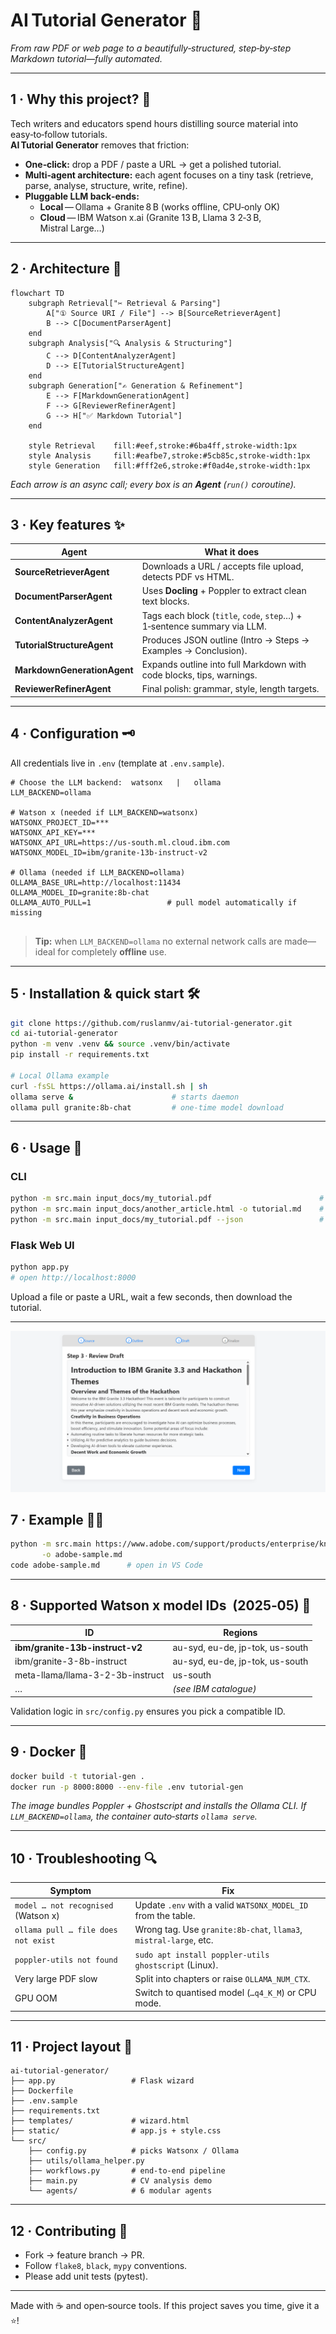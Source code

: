 # AI Tutorial Generator 🚀  

*From raw PDF or web page to a beautifully‑structured, step‑by‑step Markdown tutorial—fully automated.*

---

## 1 · Why this project? 🤔

Tech writers and educators spend hours distilling source material into easy‑to‑follow tutorials.  
**AI Tutorial Generator** removes that friction:

* **One‑click:** drop a PDF / paste a URL → get a polished tutorial.  
* **Multi‑agent architecture:** each agent focuses on a tiny task (retrieve, parse, analyse, structure, write, refine).  
* **Pluggable LLM back‑ends:**  
  * **Local** — Ollama + Granite 8 B (works offline, CPU‑only OK)  
  * **Cloud** — IBM Watson x.ai (Granite 13 B, Llama 3 2‑3 B, Mistral Large…)

---

## 2 · Architecture 🧩

```mermaid
flowchart TD
    subgraph Retrieval["✂ Retrieval & Parsing"]
        A["① Source URI / File"] --> B[SourceRetrieverAgent]
        B --> C[DocumentParserAgent]
    end
    subgraph Analysis["🔍 Analysis & Structuring"]
        C --> D[ContentAnalyzerAgent]
        D --> E[TutorialStructureAgent]
    end
    subgraph Generation["✍ Generation & Refinement"]
        E --> F[MarkdownGenerationAgent]
        F --> G[ReviewerRefinerAgent]
        G --> H["✅ Markdown Tutorial"]
    end

    style Retrieval    fill:#eef,stroke:#6ba4ff,stroke-width:1px
    style Analysis     fill:#eafbe7,stroke:#5cb85c,stroke-width:1px
    style Generation   fill:#fff2e6,stroke:#f0ad4e,stroke-width:1px
````

*Each arrow is an async call; every box is an **Agent** (`run()` coroutine).*

---

## 3 · Key features ✨

| Agent                       | What it does                                                             |
| --------------------------- | ------------------------------------------------------------------------ |
| **SourceRetrieverAgent**    | Downloads a URL / accepts file upload, detects PDF vs HTML.              |
| **DocumentParserAgent**     | Uses **Docling** + Poppler to extract clean text blocks.                 |
| **ContentAnalyzerAgent**    | Tags each block (`title`, `code`, `step`…) + 1‑sentence summary via LLM. |
| **TutorialStructureAgent**  | Produces JSON outline (Intro → Steps → Examples → Conclusion).           |
| **MarkdownGenerationAgent** | Expands outline into full Markdown with code blocks, tips, warnings.     |
| **ReviewerRefinerAgent**    | Final polish: grammar, style, length targets.                            |

---

## 4 · Configuration 🗝️

All credentials live in `.env` (template at `.env.sample`).

```dotenv
# Choose the LLM backend:  watsonx   |   ollama
LLM_BACKEND=ollama

# Watson x (needed if LLM_BACKEND=watsonx)
WATSONX_PROJECT_ID=***
WATSONX_API_KEY=***
WATSONX_API_URL=https://us-south.ml.cloud.ibm.com
WATSONX_MODEL_ID=ibm/granite-13b-instruct-v2

# Ollama (needed if LLM_BACKEND=ollama)
OLLAMA_BASE_URL=http://localhost:11434
OLLAMA_MODEL_ID=granite:8b-chat
OLLAMA_AUTO_PULL=1                 # pull model automatically if missing


```

> **Tip:** when `LLM_BACKEND=ollama` no external network calls are made—ideal for completely **offline** use.

---

## 5 · Installation & quick start 🛠️

```bash
git clone https://github.com/ruslanmv/ai-tutorial-generator.git
cd ai-tutorial-generator
python -m venv .venv && source .venv/bin/activate
pip install -r requirements.txt

# Local Ollama example
curl -fsSL https://ollama.ai/install.sh | sh
ollama serve &                      # starts daemon
ollama pull granite:8b-chat         # one‑time model download
```

---

## 6 · Usage 🚀

### CLI

```bash
python -m src.main input_docs/my_tutorial.pdf                        # prints Markdown
python -m src.main input_docs/another_article.html -o tutorial.md    # save to file
python -m src.main input_docs/my_tutorial.pdf --json                 # full JSON payload
```

### Flask Web UI

```bash
python app.py
# open http://localhost:8000
```

Upload a file or paste a URL, wait a few seconds, then download the tutorial.

---
![](assets/2025-05-14-14-04-44.png)

## 7 · Example 🧑‍💻

```bash
python -m src.main https://www.adobe.com/support/products/enterprise/knowledgecenter/media/c4611_sample_explain.pdf \
       -o adobe-sample.md
code adobe-sample.md      # open in VS Code
```

---

## 8 · Supported Watson x model IDs  (2025‑05) 📜

| ID                               | Regions                         |
| -------------------------------- | ------------------------------- |
| **ibm/granite-13b-instruct-v2**  | au-syd, eu-de, jp-tok, us-south |
| ibm/granite-3-8b-instruct        | au-syd, eu-de, jp-tok, us-south |
| meta-llama/llama-3-2-3b-instruct | us-south                        |
| …                                | *(see IBM catalogue)*           |

Validation logic in `src/config.py` ensures you pick a compatible ID.

---

## 9 · Docker 🧩

```bash
docker build -t tutorial-gen .
docker run -p 8000:8000 --env-file .env tutorial-gen
```

*The image bundles Poppler + Ghostscript and installs the Ollama CLI.
If `LLM_BACKEND=ollama`, the container auto‑starts `ollama serve`.*

---

## 10 · Troubleshooting 🔍

| Symptom                             | Fix                                                               |
| ----------------------------------- | ----------------------------------------------------------------- |
| `model … not recognised` (Watson x) | Update `.env` with a valid `WATSONX_MODEL_ID` from the table.     |
| `ollama pull … file does not exist` | Wrong tag. Use `granite:8b-chat`, `llama3`, `mistral-large`, etc. |
| `poppler-utils not found`           | `sudo apt install poppler-utils ghostscript` (Linux).             |
| Very large PDF slow                 | Split into chapters or raise `OLLAMA_NUM_CTX`.                    |
| GPU OOM                             | Switch to quantised model (`…q4_K_M`) or CPU mode.                |

---

## 11 · Project layout 📂

```
ai-tutorial-generator/
├── app.py                 # Flask wizard
├── Dockerfile
├── .env.sample
├── requirements.txt
├── templates/             # wizard.html
├── static/                # app.js + style.css
└── src/
    ├── config.py          # picks Watsonx / Ollama
    ├── utils/ollama_helper.py
    ├── workflows.py       # end‑to‑end pipeline
    ├── main.py            # CV analysis demo
    └── agents/            # 6 modular agents
```

---

## 12 · Contributing 🤝

* Fork → feature branch → PR.
* Follow `flake8`, `black`, `mypy` conventions.
* Please add unit tests (pytest).

---

Made with ☕ and open‑source tools.
If this project saves you time, give it a ⭐️!

[beeai-framework]: https://github.com/beeai/beeai-framework
[Docling]: https://github.com/docling/docling
